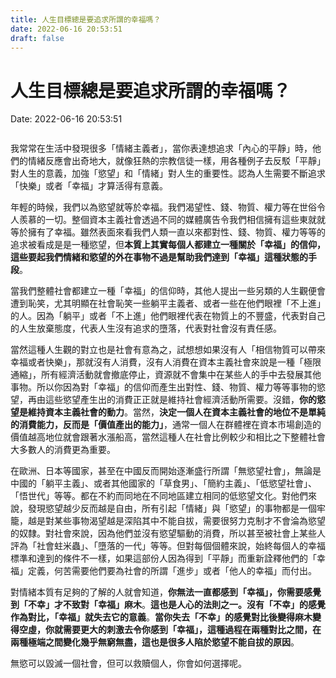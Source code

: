 ```yaml
---
title: 人生目標總是要追求所謂的幸福嗎？ 
date: 2022-06-16 20:53:51 
draft: false
---
```

# 人生目標總是要追求所謂的幸福嗎？
Date: 2022-06-16 20:53:51

<!-- wp:image {"id":4161,"sizeSlug":"large","linkDestination":"none"} -->
<figure class="wp-block-image size-large"><img src="https://whalefallnotes.blog/wp-content/uploads/2022/06/image.png?w=1024" alt="" class="wp-image-4161" /></figure>
<!-- /wp:image -->

<!-- wp:paragraph -->
<p>我常常在生活中發現很多「情緒主義者」，當你表達想追求「內心的平靜」時，他們的情緒反應會出奇地大，就像狂熱的宗教信徒一樣，用各種例子去反駁「平靜」對人生的意義，加強「慾望」和「情緒」對人生的重要性。認為人生需要不斷追求「快樂」或者「幸福」才算活得有意義。</p>
<!-- /wp:paragraph -->

<!-- wp:paragraph -->
<p>年輕的時候，我們以為慾望就等於幸福。我們渴望性、錢、物質、權力等在世俗令人羨慕的一切。整個資本主義社會透過不同的媒體廣告令我們相信擁有這些東就就等於擁有了幸福。雖然表面來看我們人類一直以來都對性、錢、物質、權力等等的追求被看成是是一種慾望，但<strong>本質上其實每個人都建立一種關於「幸福」的信仰，這些要起我們情緒和慾望的外在事物不過是幫助我們達到「幸福」這種狀態的手段</strong>。</p>
<!-- /wp:paragraph -->

<!-- wp:paragraph -->
<p>當我們整體社會都建立一種「幸福」的信仰時，其他人提出一些另類的人生觀便會遭到恥笑，尤其明顯在社會恥笑一些躺平主義者、或者一些在他們眼裡「不上進」的人。因為「躺平」或者「不上進」他們眼裡代表在物質上的不豐盛，代表對自己的人生放棄態度，代表人生沒有追求的墮落，代表對社會沒有責任感。</p>
<!-- /wp:paragraph -->

<!-- wp:paragraph -->
<p>當然這種人生觀的對立也是社會有意為之，試想想如果沒有人「相信物質可以帶來幸福或者快樂」，那就沒有人消費，沒有人消費在資本主義社會來說是一種「極限通縮」，所有經濟活動就會撤底停止，資源就不會集中在某些人的手中去發展其他事物。所以你因為對「幸福」的信仰而產生出對性、錢、物質、權力等等事物的慾望，再由這些慾望產生出的消費正正就是維持社會經濟活動所需要。沒錯，<strong>你的慾望是維持資本主義社會的動力</strong>。當然，<strong>決定一個人在資本主義社會的地位不是單純的消費能力，反而是「價值產出的能力」</strong>，通常一個人在群體裡在資本市場創造的價值越高地位就會跟著水漲船高，當然這種人在社會比例較少和相比之下整體社會大多數人的消費更為重要。</p>
<!-- /wp:paragraph -->

<!-- wp:paragraph -->
<p>在歐洲、日本等國家，甚至在中國反而開始逐漸盛行所謂「無慾望社會」，無論是中國的「躺平主義」、或者其他國家的「草食男」、「簡約主義」、「低慾望社會」、「悟世代」等等。都在不約而同地在不同地區建立相同的低慾望文化。對他們來說，發現慾望越少反而越是自由，所有引起「情緒」與「慾望」的事物都是一個牢籠，越是對某些事物渴望越是深陷其中不能自拔，需要很努力克制才不會淪為慾望的奴隸。對社會來說，因為他們並沒有慾望驅動的消費，所以甚至被社會上某些人評為「社會蛀米蟲」、「墮落的一代」等等。但對每個個體來說，始終每個人的幸福標準和達到的條件不一樣，如果這部份人因為得到「平靜」而重新詮釋他們的「幸福」定義，何苦需要他們要為社會的所謂「進步」或者「他人的幸福」而付出。</p>
<!-- /wp:paragraph -->

<!-- wp:paragraph -->
<p>對情緒本質有足夠的了解的人就會知道，<strong>你無法一直都感到「幸福」，你需要感覺到「不幸」才不致對「幸福」麻木</strong>。<strong>這也是人心的法則之一。沒有「不幸」的感覺作為對比，「幸福」就失去它的意義</strong>。<strong>當你失去「不幸」的感覺對比後變得麻木變得空虛，你就需要更大的刺激去令你感到「幸福」，這種過程在兩種對比之間，在兩種極端之間變化幾乎無窮無盡，這也是很多人陷於慾望不能自拔的原因</strong>。</p>
<!-- /wp:paragraph -->

<!-- wp:paragraph -->
<p>無慾可以毀滅一個社會，但可以救贖個人，你會如何選擇呢。</p>
<!-- /wp:paragraph -->
